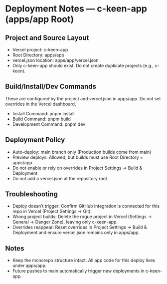 # Deployment Notes — c-keen-app (apps/app Root)

## Project and Source Layout
- Vercel project: c-keen-app
- Root Directory: apps/app
- vercel.json location: apps/app/vercel.json
- Only c-keen-app should exist. Do not create duplicate projects (e.g., c-keen).

## Build/Install/Dev Commands
These are configured by the project and vercel.json in apps/app. Do not set overrides in the Vercel dashboard.
- Install Command: pnpm install
- Build Command: pnpm build
- Development Command: pnpm dev

## Deployment Policy
- Auto-deploy: main branch only (Production builds come from main)
- Preview deploys: Allowed, but builds must use Root Directory = apps/app
- Do not enable or rely on overrides in Project Settings → Build & Deployment
- Do not add a vercel.json at the repository root

## Troubleshooting
- Deploy doesn’t trigger: Confirm GitHub integration is connected for this repo in Vercel (Project Settings → Git).
- Wrong project builds: Delete the rogue project in Vercel (Settings → General → Danger Zone), leaving only c-keen-app.
- Overrides reappear: Reset overrides in Project Settings → Build & Deployment and ensure vercel.json remains only in apps/app.

## Notes
- Keep the monorepo structure intact. All app code for this deploy lives under apps/app.
- Future pushes to main automatically trigger new deployments in c-keen-app.
